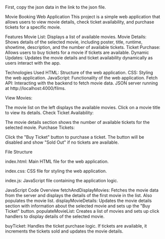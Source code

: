 First, copy the json data in the link to the json file.

Movie Booking Web Application
This project is a simple web application that allows users to view movie details, check ticket availability, and purchase tickets for a specific movie.

Features
Movie List: Displays a list of available movies.
Movie Details: Shows details of the selected movie, including poster, title, runtime, showtime, description, and the number of available tickets.
Ticket Purchase: Allows users to buy tickets for a movie if tickets are available.
Dynamic Updates: Updates the movie details and ticket availability dynamically as users interact with the app.



Technologies Used
HTML: Structure of the web application.
CSS: Styling the web application.
JavaScript: Functionality of the web application.
Fetch API: Interacting with the backend to fetch movie data.
JSON server running at http://localhost:4000/films.


View Movies:

The movie list on the left displays the available movies.
Click on a movie title to view its details.
Check Ticket Availability:

The movie details section shows the number of available tickets for the selected movie.
Purchase Tickets:

Click the "Buy Ticket" button to purchase a ticket.
The button will be disabled and show "Sold Out" if no tickets are available.

File Structure

index.html: Main HTML file for the web application.

index.css: CSS file for styling the web application.

index.js: JavaScript file containing the application logic.

JavaScript Code Overview
fetchAndDisplayMovies: Fetches the movie data from the server and displays the details of the first movie in the list. Also populates the movie list.
displayMovieDetails: Updates the movie details section with information about the selected movie and sets up the "Buy Ticket" button.
populateMovieList: Creates a list of movies and sets up click handlers to display details of the selected movie.

buyTicket: Handles the ticket purchase logic. If tickets are available, it increments the tickets sold and updates the movie details.
